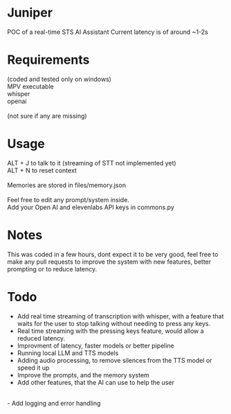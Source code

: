 # Juniper
POC of a real-time STS AI Assistant
Current latency is of around ~1-2s


# Requirements
(coded and tested only on windows)
<br>
MPV executable
<br>
whisper
<br>
openai
<br><br>
(not sure if any are missing)

# Usage
ALT + J to talk to it (streaming of STT not implemented yet)
<br>
ALT + N to reset context
<br><br>
Memories are stored in files/memory.json
<br><br>
Feel free to edit any prompt/system inside.
<br>
Add your Open AI and elevenlabs API keys in commons.py
<br>

# Notes
This was coded in a few hours, dont expect it to be very good, feel free to make any pull requests to improve the system with new features, better prompting or to reduce latency.

# Todo
- Add real time streaming of transcription with whisper, with a feature that waits for the user to stop talking without needing to press any keys.
- Real time streaming with the pressing keys feature, would allow a reduced latency.
- Improvment of latency, faster models or better pipeline
- Running local LLM and TTS models
- Adding audio processing, to remove silences from the TTS model or speed it up
- Improve the prompts, and the memory system
- Add other features, that the AI can use to help the user
<br>
- Add logging and error handling
